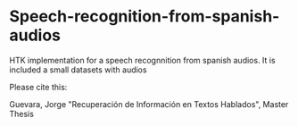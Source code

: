 # Speech-recognition-from-spanish-audios
HTK implementation for a speech recognnition from spanish audios. It is included a small datasets with audios

Please cite this:

Guevara, Jorge "Recuperación de Información en Textos Hablados", Master Thesis
